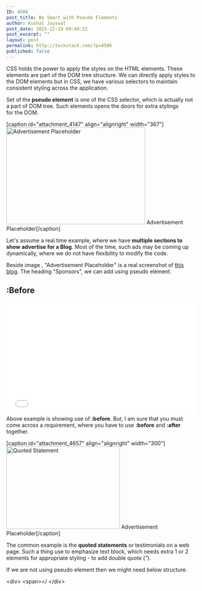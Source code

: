 ```yaml
---
ID: 4506
post_title: Be Smart with Pseudo Elements
author: Kushal Jayswal
post_date: 2015-12-19 09:49:22
post_excerpt: ""
layout: post
permalink: http://teckstack.com/?p=4506
published: false
---
```

CSS holds the power to apply the styles on the HTML elements. These elements are part of the DOM tree structure. We can directly apply styles to the DOM elements but in CSS, we have various selectors to maintain consistent styling across the application.

Set of<strong> </strong>the<strong> pseudo element</strong> is one of the CSS selector, which is actually not a part of DOM tree. Such elements opens the doors for extra stylings for the DOM.

[caption id="attachment_4147" align="alignright" width="367"]<img class="alignnone size-full wp-image-4147" src="http://teckstack.com/tsdir/wp-content/uploads/2014/11/Display-Advertising.jpg" alt="Advertisement Placeholder" width="367" height="256" /> Advertisement Placeholder[/caption]

Let's assume a real time example, where we have <strong>multiple sections to show advertise for a Blog</strong>. Most of the time, such ads may be coming up dynamically, where we do not have flexibility to modify the code.

Beside image , "Advertisement Placeholder" is a real screenshot of <a href="http://teckstack.com">this blog</a>. The heading "Sponsors", we can add using pseudo element.
<h2>:Before</h2>
<iframe src="//jsfiddle.net/ft6syjvL/embedded/result,css" width="100%" height="300" frameborder="0"></iframe>
Above example is showing use of <strong>:before</strong>. But, I am sure that you must come across a requirement, where you have to use <strong>:before</strong> and <strong>:after</strong> together.

[caption id="attachment_4657" align="alignright" width="300"]<img class="alignnone size-medium wp-image-4657" src="http://teckstack.com/tsdir/wp-content/uploads/2015/12/2-smartquotes.jpg" alt="Quoted Statement" width="300" height="218" /> Advertisement Placeholder[/caption]

The common example is the <strong>quoted statements</strong> or testimonials on a web page. Such a thing use to emphasize text block, which needs extra 1 or 2 elements for appropriate styling - to add double quote (<em>"</em>).

If we are not using pseudo element then we might need below structure.

&lt;div&gt;
&lt;span&gt;&lt;/
&lt;/div&gt;